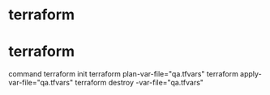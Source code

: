 # terraform
# terraform
command
terraform init
terraform plan-var-file="qa.tfvars"
terraform apply-var-file="qa.tfvars"
terraform destroy -var-file="qa.tfvars"
